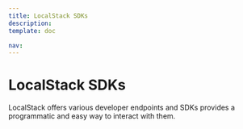 ```yaml
---
title: LocalStack SDKs
description: 
template: doc

nav: 
---
```


# LocalStack SDKs
LocalStack offers various developer endpoints and SDKs provides a programmatic and easy way to interact with them.